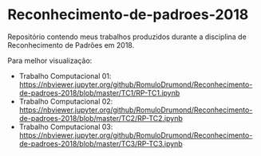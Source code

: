 # Reconhecimento-de-padroes-2018
Repositório contendo meus trabalhos produzidos durante a disciplina de Reconhecimento de Padrões em 2018.

Para melhor visualização:
* Trabalho Computacional 01: https://nbviewer.jupyter.org/github/RomuloDrumond/Reconhecimento-de-padroes-2018/blob/master/TC1/RP-TC1.ipynb
* Trabalho Computacional 02: https://nbviewer.jupyter.org/github/RomuloDrumond/Reconhecimento-de-padroes-2018/blob/master/TC2/RP-TC2.ipynb
* Trabalho Computacional 03: https://nbviewer.jupyter.org/github/RomuloDrumond/Reconhecimento-de-padroes-2018/blob/master/TC3/RP-TC3.ipynb
